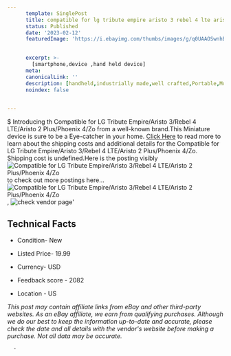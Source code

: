 ```yaml
---
      template: SinglePost
      title: compatible for lg tribute empire aristo 3 rebel 4 lte aristo 2 plus phoenix 4 zo
      status: Published
      date: '2023-02-12'
      featuredImage: 'https://i.ebayimg.com/thumbs/images/g/q0UAAOSwnhBj5~vc/s-l225.jpg'
       

      excerpt: >-
        [smartphone,device ,hand held device]
      meta:
      canonicalLink: ''
      description: [handheld,industrially made,well crafted,Portable,Mobile,Compact,Convenient,Lightweight,Maneuverable,Man-portable,Miniature,Carriable,Hand-held,Light,Holdable,Transportable,Mobile device,Pocket-sized,On-the-go,Wireless,Cordless,Compact size,Convenient size, smartphone,device ,hand held device]
      noindex: false
      

---
```

$
      Introducing th Compatible for LG Tribute Empire/Aristo 3/Rebel 4 LTE/Aristo 2 Plus/Phoenix 4/Zo from a well-known brand.This Miniature device  is sure to be a Eye-catcher in your home. [Click Here](https://www.ebay.com/itm/334743127339?hash=item4df03ec52b%3Ag%3Aq0UAAOSwnhBj5%7Evc&mkevt=1&mkcid=1&mkrid=711-53200-19255-0&campid=%253CePNCampaignId%253E&customid=%253CreferenceId%253E&toolid=10049) to read more to learn about the shipping costs and additional details for the Compatible for LG Tribute Empire/Aristo 3/Rebel 4 LTE/Aristo 2 Plus/Phoenix 4/Zo. Shipping cost is undefined.Here is the posting visibly ![Compatible for LG Tribute Empire/Aristo 3/Rebel 4 LTE/Aristo 2 Plus/Phoenix 4/Zo](https://i.ebayimg.com/thumbs/images/g/q0UAAOSwnhBj5~vc/s-l225.jpg) to check out more postings here... ![Compatible for LG Tribute Empire/Aristo 3/Rebel 4 LTE/Aristo 2 Plus/Phoenix 4/Zo](https://i.ebayimg.com/images/g/q0UAAOSwnhBj5~vc/s-l1600.jpg), ![check vendor page](https://origin-galleryplus.ebayimg.com/ws/web/334743127339_2_0_1/225x225.jpg,https://origin-galleryplus.ebayimg.com/ws/web/334743127339_3_0_1/225x225.jpg,https://origin-galleryplus.ebayimg.com/ws/web/334743127339_4_0_1/225x225.jpg,https://origin-galleryplus.ebayimg.com/ws/web/334743127339_5_0_1/225x225.jpg)'

      

 ## Technical Facts 



     
      

 - Condition- New 


      

 - Listed Price- 19.99 


      

 - Currency- USD 


      

 - Feedback score - 2082 


      

 - Location - US 


      
      

 *_This post may contain affiliate links from eBay and other third-party websites. As an eBay affiliate, we earn from qualifying purchases. Although we do our best to keep the information up-to-date and accurate, please check the date and all details with the vendor's website before making a purchase. Not all data may be accurate._*




      -
